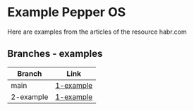 # Example Pepper OS

Here are examples from the articles of the resource habr.com

## Branches - examples

Branch       | Link
------------ | -------------
main         | [1-example](https://habr.com/ru/company/neobit/blog/173263/)
2-example    | [1-example](https://habr.com/ru/company/neobit/blog/174157/)




